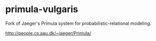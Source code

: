 primula-vulgaris
================

Fork of Jaeger's Primula system for probabilistic-relational modeling.

http://people.cs.aau.dk/~jaeger/Primula/
